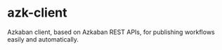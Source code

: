 # azk-client
Azkaban client, based on Azkaban REST APIs, for publishing workflows easily and automatically.
